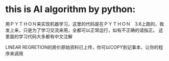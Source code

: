 # this is AI algorithm by python:

用ＰＹＴＨＯＮ来实现机器学习，这里的代码是在ＰＹＴＨＯＮ　3.6上跑的，我发上来，只是为了学习交流来用，全都可以正常运行，如有不正确的请指正。
这里面的学习代码大多都有中文注解

LINEAR REGRETION的房价原始资料已上传，你可以COPY到记事本，让你的程序来调用
